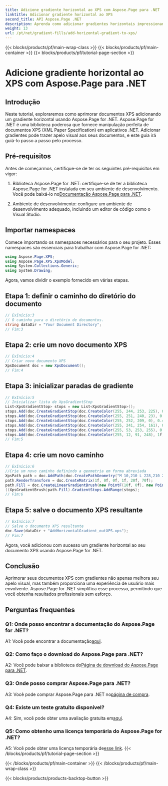 ```yaml
---
title: Adicione gradiente horizontal ao XPS com Aspose.Page para .NET
linktitle: Adicionar gradiente horizontal ao XPS
second_title: API Aspose.Page .NET
description: Aprenda como adicionar gradientes horizontais impressionantes aos seus documentos XPS usando Aspose.Page for .NET. Aumente o apelo visual sem esforço.
weight: 13
url: /pt/net/gradient-fills/add-horizontal-gradient-to-xps/
---
```


{{< blocks/products/pf/main-wrap-class >}}
{{< blocks/products/pf/main-container >}}
{{< blocks/products/pf/tutorial-page-section >}}

# Adicione gradiente horizontal ao XPS com Aspose.Page para .NET

## Introdução

Neste tutorial, exploraremos como aprimorar documentos XPS adicionando um gradiente horizontal usando Aspose.Page for .NET. Aspose.Page for .NET é uma biblioteca poderosa que fornece manipulação perfeita de documentos XPS (XML Paper Specification) em aplicativos .NET. Adicionar gradientes pode trazer apelo visual aos seus documentos, e este guia irá guiá-lo passo a passo pelo processo.

## Pré-requisitos

Antes de começarmos, certifique-se de ter os seguintes pré-requisitos em vigor:

1.  Biblioteca Aspose.Page for .NET: certifique-se de ter a biblioteca Aspose.Page for .NET instalada em seu ambiente de desenvolvimento. Você pode baixá-lo no[Documentação Aspose.Page para .NET](https://reference.aspose.com/page/net/).

2. Ambiente de desenvolvimento: configure um ambiente de desenvolvimento adequado, incluindo um editor de código como o Visual Studio.

## Importar namespaces

Comece importando os namespaces necessários para o seu projeto. Esses namespaces são essenciais para trabalhar com Aspose.Page for .NET:

```csharp
using Aspose.Page.XPS;
using Aspose.Page.XPS.XpsModel;
using System.Collections.Generic;
using System.Drawing;
```

Agora, vamos dividir o exemplo fornecido em várias etapas.

## Etapa 1: definir o caminho do diretório do documento

```csharp
// ExInício:3
// O caminho para o diretório de documentos.
string dataDir = "Your Document Directory";
// Fim:3
```

## Etapa 2: crie um novo documento XPS

```csharp
// ExInício:4
// Criar novo documento XPS
XpsDocument doc = new XpsDocument();
// Fim:4
```

## Etapa 3: inicializar paradas de gradiente

```csharp
// ExInício:5
// Inicializar lista de XpsGradientStop
List<XpsGradientStop> stops = new List<XpsGradientStop>();
stops.Add(doc.CreateGradientStop(doc.CreateColor(255, 244, 253, 225), 0.0673828f));
stops.Add(doc.CreateGradientStop(doc.CreateColor(255, 251, 240, 23), 0.314453f));
stops.Add(doc.CreateGradientStop(doc.CreateColor(255, 252, 209, 0), 0.482422f));
stops.Add(doc.CreateGradientStop(doc.CreateColor(255, 241, 254, 161), 0.634766f));
stops.Add(doc.CreateGradientStop(doc.CreateColor(255, 53, 253, 255), 0.915039f));
stops.Add(doc.CreateGradientStop(doc.CreateColor(255, 12, 91, 248), 1f));
// Fim:5
```

## Etapa 4: crie um novo caminho

```csharp
// ExInício:6
//Crie um novo caminho definindo a geometria em forma abreviada
XpsPath path = doc.AddPath(doc.CreatePathGeometry("M 10,210 L 228,210 228,300 10,300"));
path.RenderTransform = doc.CreateMatrix(1f, 0f, 0f, 1f, 20f, 70f);
path.Fill = doc.CreateLinearGradientBrush(new PointF(10f, 0f), new PointF(228f, 0f));
((XpsGradientBrush)path.Fill).GradientStops.AddRange(stops);
// Fim:6
```

## Etapa 5: salve o documento XPS resultante

```csharp
// ExInício:7
// Salve o documento XPS resultante
doc.Save(dataDir + "AddHorizontalGradient_outXPS.xps");
// Fim:7
```

Agora, você adicionou com sucesso um gradiente horizontal ao seu documento XPS usando Aspose.Page for .NET.

## Conclusão

Aprimorar seus documentos XPS com gradientes não apenas melhora seu apelo visual, mas também proporciona uma experiência de usuário mais envolvente. Aspose.Page for .NET simplifica esse processo, permitindo que você obtenha resultados profissionais sem esforço.

## Perguntas frequentes

### Q1: Onde posso encontrar a documentação do Aspose.Page for .NET?

 A1: Você pode encontrar a documentação[aqui](https://reference.aspose.com/page/net/).

### Q2: Como faço o download do Aspose.Page para .NET?

 A2: Você pode baixar a biblioteca do[Página de download do Aspose.Page para .NET](https://releases.aspose.com/page/net/).

### Q3: Onde posso comprar Aspose.Page para .NET?

 A3: Você pode comprar Aspose.Page para .NET no[página de compra](https://purchase.aspose.com/buy).

### Q4: Existe um teste gratuito disponível?

 A4: Sim, você pode obter uma avaliação gratuita em[aqui](https://releases.aspose.com/).

### Q5: Como obtenho uma licença temporária do Aspose.Page for .NET?

 A5: Você pode obter uma licença temporária de[esse link](https://purchase.aspose.com/temporary-license/).
{{< /blocks/products/pf/tutorial-page-section >}}

{{< /blocks/products/pf/main-container >}}
{{< /blocks/products/pf/main-wrap-class >}}

{{< blocks/products/products-backtop-button >}}
